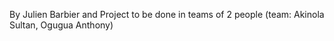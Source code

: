 By Julien Barbier and Project to be done in teams of 2 people (team: Akinola Sultan, Ogugua Anthony)
